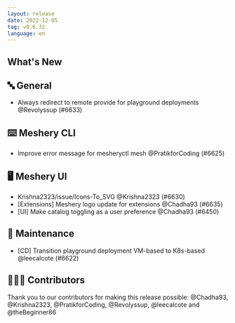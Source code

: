 ```yaml
---
layout: release
date: 2022-12-05
tag: v0.6.32
language: en
---
```


## What's New
## 🔤 General
- Always redirect to remote provide for playground deployments @Revolyssup (#6633)

## ⌨️ Meshery CLI

- Improve error message for mesheryctl mesh @PratikforCoding (#6625)

## 🖥 Meshery UI

- Krishna2323/issue/Icons-To_SVG @Krishna2323 (#6630)
- [Extensions] Meshery logo update for extensions @Chadha93 (#6635)
- [UI] Make catalog toggling as a user preference @Chadha93 (#6450)

## 🧰 Maintenance

- [CD] Transition playground deployment VM-based to K8s-based @leecalcote (#6622)

## 👨🏽‍💻 Contributors

Thank you to our contributors for making this release possible:
@Chadha93, @Krishna2323, @PratikforCoding, @Revolyssup, @leecalcote and @theBeginner86
